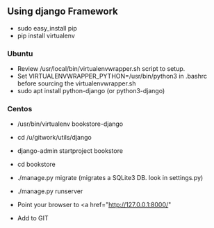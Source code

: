 ## Using django Framework
  * sudo easy_install pip
  * pip install virtualenv

  ### Ubuntu
  * Review /usr/local/bin/virtualenvwrapper.sh script to setup.
  * Set VIRTUALENVWRAPPER_PYTHON=/usr/bin/python3 in .bashrc before
    sourcing the virtualenvwrapper.sh
  * sudo apt install python-django (or python3-django)

  ### Centos
  * /usr/bin/virtualenv bookstore-django

  * cd /u/gitwork/utils/django
  * django-admin startproject bookstore
  * cd bookstore
  * ./manage.py migrate (migrates a SQLite3 DB. look in settings.py)
  * ./manage.py runserver
  * Point your browser to  <a href="http://127.0.0.1:8000/" </a>

  * Add to GIT
